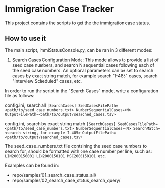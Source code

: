 # Immigration Case Tracker

This project contains the scripts to get the the immigration case status.

## How to use it

The main script, ImmiStatusConsole.py, can be ran in 3 different modes:

1. Search Cases Configuration Mode: 
This mode allows to provide a list of seed case numbers, and search N sequential cases following each of the seed case numbers. An optional parameters can be set to search cases by exact string match, for example search "I-485" cases, search "Interview Scheduled" cases, etc.

In order to run the script in the "Search Cases" mode, write a configuration file as follows:

config.ini, search all
`
[SearchCases]
SeedCasesFilePath=<path/to/seed_case_numbers.txt>
NumberSequentialCases=<N>
OutputFilePath=<path/to/output/searched_cases.tsv>
`

config.ini, search by exact string match
`
[SearchCases]
SeedCasesFilePath=<path/to/seed_case_numbers.txt>
NumberSequentialCases=<N>
SearchMatch=<search string, for example I-485>
OutputFilePath=<path/to/output/searched_cases.tsv>
`

The seed_case_numbers.txt file containing the seed case numbers to search for, should be formatted with one case number per line, such as:
`
LIN2000150001
LIN2000150101
MSC2000150101
etc.
`

Examples can be found in:
* repo/samples/01_search_case_status_all/
* repo/samples/02_search_case_status_search_query/

